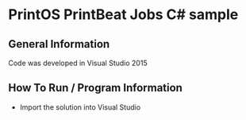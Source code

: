# PrintOS PrintBeat Jobs C# sample

## General Information

Code was developed in Visual Studio 2015

## How To Run / Program Information

- Import the solution into Visual Studio
